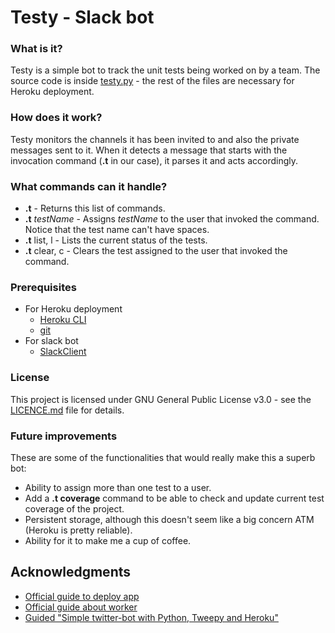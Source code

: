 
# Testy - Slack bot

### What is it?

Testy is a simple bot to track the unit tests being worked on by a team. The source code is inside [testy.py](testy.py) - the rest of the files are necessary for Heroku deployment.

### How does it work?

Testy monitors the channels it has been invited to and also the private messages sent to it.
When it detects a message that starts with the invocation command (**.t** in our case), it parses it
and acts accordingly.

### What commands can it handle?

* **.t** - Returns this list of commands.
* **.t** _testName_ - Assigns _testName_ to the user that invoked the command. Notice that the test name can't have spaces.
* **.t** list, l - Lists the current status of the tests.
* **.t** clear, c - Clears the test assigned to the user that invoked the command.

### Prerequisites 

* For Heroku deployment
    * [Heroku CLI](https://devcenter.heroku.com/articles/getting-started-with-python#set-up)
    * [git](https://git-scm.com/downloads)
* For slack bot
    * [SlackClient](https://pypi.python.org/pypi/slackclient)

### License

This project is licensed under GNU General Public License v3.0 - see the [LICENCE.md](LICENCE.md) file for details.

### Future improvements

These are some of the functionalities that would really make this a superb bot:
* Ability to assign more than one test to a user.
* Add a **.t coverage** command to be able to check and update current test coverage of the project.
* Persistent storage, although this doesn't seem like a big concern ATM (Heroku is pretty reliable).
* Ability for it to make me a cup of coffee.

## Acknowledgments

* [Official guide to deploy app](https://devcenter.heroku.com/articles/getting-started-with-python#introduction)
* [Official guide about worker](https://devcenter.heroku.com/articles/background-jobs-queueing)
* [Guided "Simple twitter-bot with Python, Tweepy and Heroku"](http://briancaffey.github.io/2016/04/05/twitter-bot-tutorial.html)
